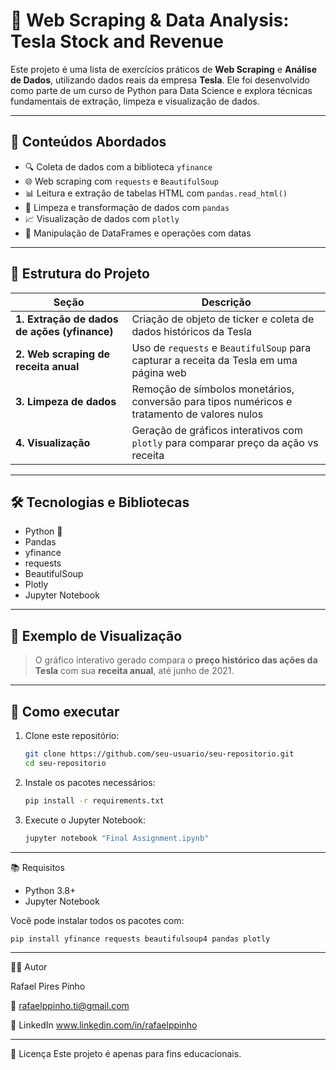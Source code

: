 # 🚀 Web Scraping & Data Analysis: Tesla Stock and Revenue

Este projeto é uma lista de exercícios práticos de **Web Scraping** e **Análise de Dados**, utilizando dados reais da empresa **Tesla**. Ele foi desenvolvido como parte de um curso de Python para Data Science e explora técnicas fundamentais de extração, limpeza e visualização de dados.

---

## 🧠 Conteúdos Abordados

- 🔍 Coleta de dados com a biblioteca `yfinance`
- 🌐 Web scraping com `requests` e `BeautifulSoup`
- 📊 Leitura e extração de tabelas HTML com `pandas.read_html()`
- 🧼 Limpeza e transformação de dados com `pandas`
- 📈 Visualização de dados com `plotly`
- 📂 Manipulação de DataFrames e operações com datas

---

## 📌 Estrutura do Projeto

| Seção | Descrição |
|-------|-----------|
| **1. Extração de dados de ações (yfinance)** | Criação de objeto de ticker e coleta de dados históricos da Tesla |
| **2. Web scraping de receita anual** | Uso de `requests` e `BeautifulSoup` para capturar a receita da Tesla em uma página web |
| **3. Limpeza de dados** | Remoção de símbolos monetários, conversão para tipos numéricos e tratamento de valores nulos |
| **4. Visualização** | Geração de gráficos interativos com `plotly` para comparar preço da ação vs receita |

---

## 🛠️ Tecnologias e Bibliotecas

- Python 🐍
- Pandas
- yfinance
- requests
- BeautifulSoup
- Plotly
- Jupyter Notebook

---

## 📸 Exemplo de Visualização

> O gráfico interativo gerado compara o **preço histórico das ações da Tesla** com sua **receita anual**, até junho de 2021.

---

## 📁 Como executar

1. Clone este repositório:
   ```bash
   git clone https://github.com/seu-usuario/seu-repositorio.git
   cd seu-repositorio
   ```
2. Instale os pacotes necessários:
   ```bash
   pip install -r requirements.txt
   ```
3. Execute o Jupyter Notebook:
   ```bash
   jupyter notebook "Final Assignment.ipynb"
   ```
---

📚 Requisitos
- Python 3.8+
- Jupyter Notebook

Você pode instalar todos os pacotes com:
```bash
pip install yfinance requests beautifulsoup4 pandas plotly
```    
---

👨‍💻 Autor

Rafael Pires Pinho

📧 rafaelppinho.ti@gmail.com

📎 LinkedIn www.linkedin.com/in/rafaelppinho

---

📝 Licença
Este projeto é apenas para fins educacionais.
